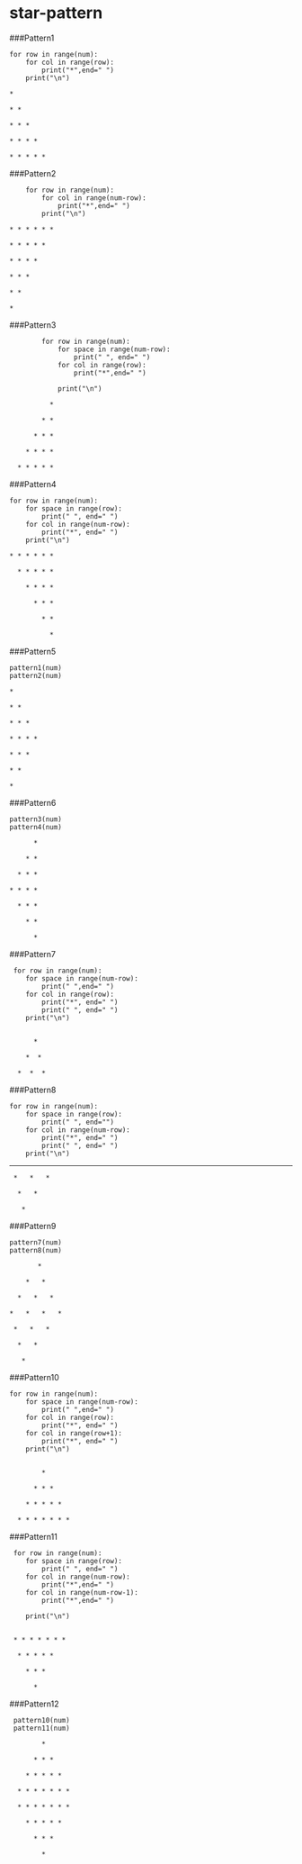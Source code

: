 # star-pattern

###Pattern1

    for row in range(num):
        for col in range(row):
            print("*",end=" ")
        print("\n")

    *

    * *

    * * *

    * * * *

    * * * * *

###Pattern2

        for row in range(num):
            for col in range(num-row):
                print("*",end=" ")
            print("\n")

    * * * * * *

    * * * * *

    * * * *

    * * *

    * *

    *

###Pattern3

            for row in range(num):
                for space in range(num-row):
                    print(" ", end=" ")
                for col in range(row):
                    print("*",end=" ")
        
                print("\n")

              *

            * *

          * * *

        * * * *

      * * * * *

###Pattern4
    
    for row in range(num):
        for space in range(row):
            print(" ", end=" ")
        for col in range(num-row):
            print("*", end=" ")
        print("\n")

    * * * * * *

      * * * * *

        * * * *

          * * *

            * *

              *

###Pattern5
    
    pattern1(num)
    pattern2(num)

    *

    * *

    * * *

    * * * *

    * * *

    * *

    *

###Pattern6
    
    pattern3(num)
    pattern4(num)

          *

        * *

      * * *

    * * * *

      * * *

        * *

          *

###Pattern7

     for row in range(num):
        for space in range(num-row):
            print(" ",end=" ")
        for col in range(row):
            print("*", end=" ")
            print(" ", end=" ")
        print("\n")


          *

        *  *

      *  *  *

###Pattern8

    for row in range(num):
        for space in range(row):
            print(" ", end="")
        for col in range(num-row):
            print("*", end=" ")
            print(" ", end=" ")
        print("\n")


   *   *   *   *

     *   *   *

      *   *

       *

###Pattern9

    pattern7(num)
    pattern8(num)

           *

        *   *

      *   *   *

    *   *   *   *

     *   *   *

      *   *

       *

###Pattern10

    for row in range(num):
        for space in range(num-row):
            print(" ",end=" ")
        for col in range(row):
            print("*", end=" ")
        for col in range(row+1):
            print("*", end=" ")
        print("\n")


            *

          * * *

        * * * * *

      * * * * * * *

###Pattern11

     for row in range(num):
        for space in range(row):
            print(" ", end=" ")
        for col in range(num-row):
            print("*",end=" ")
        for col in range(num-row-1):
            print("*",end=" ")

        print("\n")


     * * * * * * *

      * * * * *

        * * *

          *

###Pattern12

     pattern10(num)
     pattern11(num)

            *

          * * *

        * * * * *

      * * * * * * *

      * * * * * * *

        * * * * *

          * * *

            *

